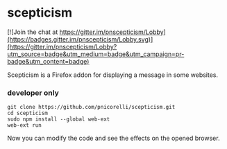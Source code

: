 # scepticism

[![Join the chat at https://gitter.im/pnscepticism/Lobby](https://badges.gitter.im/pnscepticism/Lobby.svg)](https://gitter.im/pnscepticism/Lobby?utm_source=badge&utm_medium=badge&utm_campaign=pr-badge&utm_content=badge)

Scepticism is a Firefox addon for displaying a message in some websites.


### developer only

```
git clone https://github.com/pnicorelli/scepticism.git
cd scepticism
sudo npm install --global web-ext
web-ext run
```

Now you can modify the code and see the effects on the opened browser.
